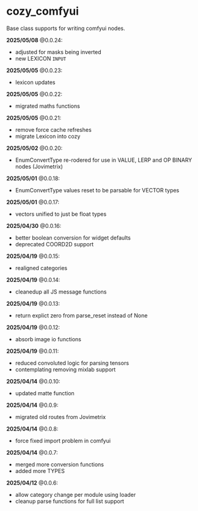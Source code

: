 # cozy_comfyui
Base class supports for writing comfyui nodes.

**2025/05/08** @0.0.24:
* adjusted for masks being inverted
* new LEXICON `INPUT`

**2025/05/05** @0.0.23:
* lexicon updates

**2025/05/05** @0.0.22:
* migrated maths functions

**2025/05/05** @0.0.21:
* remove force cache refreshes
* migrate Lexicon into cozy

**2025/05/02** @0.0.20:
* EnumConvertType re-rodered for use in VALUE, LERP and OP BINARY nodes (Jovimetrix)

**2025/05/01** @0.0.18:
* EnumConvertType values reset to be parsable for VECTOR types

**2025/05/01** @0.0.17:
* vectors unified to just be float types

**2025/04/30** @0.0.16:
* better boolean conversion for widget defaults
* deprecated COORD2D support

**2025/04/19** @0.0.15:
* realigned categories

**2025/04/19** @0.0.14:
* cleanedup all JS message functions

**2025/04/19** @0.0.13:
* return explict zero from parse_reset instead of None

**2025/04/19** @0.0.12:
* absorb image io functions

**2025/04/19** @0.0.11:
* reduced convoluted logic for parsing tensors
* contemplating removing mixlab support

**2025/04/14** @0.0.10:
* updated matte function

**2025/04/14** @0.0.9:
* migrated old routes from Jovimetrix

**2025/04/14** @0.0.8:
* force fixed import problem in comfyui

**2025/04/14** @0.0.7:
* merged more conversion functions
* added more TYPES

**2025/04/12** @0.0.6:
* allow category change per module using loader
* cleanup parse functions for full list support